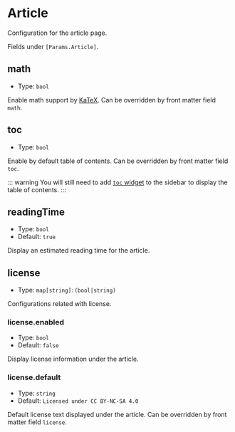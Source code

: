 # Article

Configuration for the article page.

Fields under `[Params.Article]`.

## math

- Type: `bool`

Enable math support by [KaTeX](https://katex.org/). Can be overridden by front matter field `math`.

## toc

- Type: `bool`

Enable by default table of contents. Can be overridden by front matter field `toc`.

::: warning
You will still need to add [`toc` widget](widgets.md#toc) to the sidebar to display the table of contents.
::: 


## readingTime

- Type: `bool`
- Default: `true`

Display an estimated reading time for the article.

## license

- Type: `map[string]:(bool|string)`

Configurations related with license.

### license.enabled

- Type: `bool`
- Default: `false`

Display license information under the article.

### license.default

- Type: `string`
- Default: `Licensed under CC BY-NC-SA 4.0`

Default license text displayed under the article. Can be overridden by front matter field `license`.
